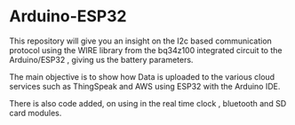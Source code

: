 # Arduino-ESP32

This repository will give you an insight on the  I2c based communication protocol using the WIRE library from the bq34z100 integrated circuit to the Arduino/ESP32 , giving us the battery parameters.

The main objective is to show how Data is uploaded to the various cloud services such as ThingSpeak and 
AWS using ESP32 with the Arduino IDE.

There is also code added, on using in the real time clock , bluetooth and SD card modules.
